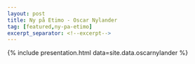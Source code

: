 ```yaml
---
layout: post
title: Ny på Etimo - Oscar Nylander
tag: [featured,ny-pa-etimo]
excerpt_separator: <!--excerpt-->
---
```


{% include presentation.html data=site.data.oscarnylander %}
